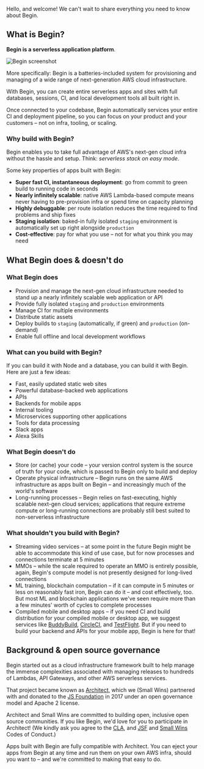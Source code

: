 Hello, and welcome! We can't wait to share everything you need to know about Begin.


## What is Begin?

**Begin is a serverless application platform**.

![Begin screenshot](https://s3.us-west-1.amazonaws.com/begin-docs/begin-screenshot-home-1.png)

More specifically: Begin is a batteries-included system for provisioning and managing of a wide range of next-generation AWS cloud infrastructure.

With Begin, you can create entire serverless apps and sites with full databases, sessions, CI, and local development tools all built right in.

Once connected to your codebase, Begin automatically services your entire CI and deployment pipeline, so you can focus on your product and your customers – not on infra, tooling, or scaling.


### Why build with Begin?

Begin enables you to take full advantage of AWS's next-gen cloud infra without the hassle and setup. Think: *serverless stack on easy mode*.

Some key properties of apps built with Begin:

- **Super fast CI, instantaneous deployment**: go from commit to green build to running code in seconds
- **Nearly infinitely scalable**: native AWS Lambda-based compute means never having to pre-provision infra or spend time on capacity planning
- **Highly debuggable**: per route isolation reduces the time required to find problems and ship fixes
- **Staging isolation**: baked-in fully isolated `staging` environment is automatically set up right alongside `production`
- **Cost-effective**: pay for what you use – not for what you think you may need


## What Begin does & doesn't do

### What Begin does

- Provision and manage the next-gen cloud infrastructure needed to stand up a nearly infinitely scalable web application or API
- Provide fully isolated `staging` and `production` environments
- Manage CI for multiple environments
- Distribute static assets
- Deploy builds to `staging` (automatically, if green) and `production` (on-demand)
- Enable full offline and local development workflows


### What can you build with Begin?

If you can build it with Node and a database, you can build it with Begin. Here are just a few ideas:

- Fast, easily updated static web sites
- Powerful database-backed web applications
- APIs
- Backends for mobile apps
- Internal tooling
- Microservices supporting other applications
- Tools for data processing
- Slack apps
- Alexa Skills


### What Begin doesn't do

- Store (or cache) your code – your version control system is the source of truth for your code, which is passed to Begin only to build and deploy
- Operate physical infrastructure – Begin runs on the same AWS infrastructure as apps built on Begin – and increasingly much of the world's software
- Long-running processes – Begin relies on fast-executing, highly scalable next-gen cloud services; applications that require extreme compute or long-running connections are probably still best suited to non-serverless infrastructure


### What shouldn't you build with Begin?

- Streaming video services – at some point in the future Begin might be able to accommodate this kind of use case, but for now processes and connections terminate at 5 minutes
- MMOs – while the scale required to operate an MMO is entirely possible, again, Begin's compute model is not presently designed for long-lived connections
- ML training, blockchain computation – if it can compute in 5 minutes or less on reasonably fast iron, Begin can do it – and cost effectively, too. But most ML and blockchain applications we've seen require more than a few minutes' worth of cycles to complete processes
- Compiled mobile and desktop apps – if you need CI and build distribution for your compiled mobile or desktop app, we suggest services like [BuddyBuild](https://www.buddybuild.com/), [CircleCI](https://circleci.com/), and [TestFlight](https://developer.apple.com/testflight/). But if you need to build your backend and APIs for your mobile app, Begin is here for that!


## Background & open source governance

Begin started out as a cloud infrastructure framework built to help manage the immense complexities associated with managing releases to hundreds of Lambdas, API Gateways, and other AWS serverless services.

That project became known as [Architect](https://arc.codes), which we (Small Wins) partnered with and donated to the [JS Foundation](https://js.foundation/) in 2017 under an open governance model and Apache 2 license.

Architect and Small Wins are committed to building open, inclusive open source communities. If you like Begin, we'd love for you to participate in Architect! (We kindly ask you agree to the [CLA](https://js.foundation/cla), and [JSF](https://js.foundation/community/code-of-conduct) and [Small Wins](https://github.com/smallwins/policy/blob/master/begin-community-code-of-conduct.md) Codes of Conduct.)

Apps built with Begin are fully compatible with Architect. You can eject your apps from Begin at any time and run them on your own AWS infra, should you want to – and we're committed to making that easy to do.
